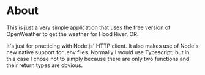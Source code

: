 # About 

This is just a very simple application that uses the free version of OpenWeather to get the weather
for Hood River, OR. 

It's just for practicing with Node.js' HTTP client. It also makes use of Node's new native support for 
.env files. Normally I would use Typescript, but in this case I chose not to simply because there are only two
functions and their return types are obvious. 


